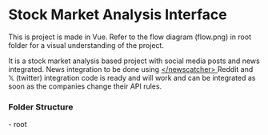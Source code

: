 # Stock Market Analysis Interface

This is project is made in Vue.
Refer to the flow diagram (flow.png) in root folder for a visual understanding of the project.

It is a stock market analysis based project with social media posts and news integrated. News integration to be done using [ \</newscatcher> ](https://newscatcherapi.com/) 
Reddit and 𝕏 (twitter) integration code is ready and will work and can be integrated as soon as the companies change their API rules.

### Folder Structure
\- root
